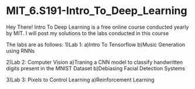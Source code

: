 # MIT_6.S191-Intro_To_Deep_Learning

Hey There!
Intro To Deep Learning is a free online course conducted yearly by MIT.
I will post my solutions to the labs conducted in this course

The labs are as follows:
1)Lab 1:
  a)Intro To Tensorflow
  b)Music Generation using RNNs

2)Lab 2: Computer Vision
  a)Traning a CNN model to classify handwritten digits present in the MNIST Dataset
  b)Debiasing Facial Detection Systems

3)Lab 3: Pixels to Control Learning
  a)Reinforcement Learning
